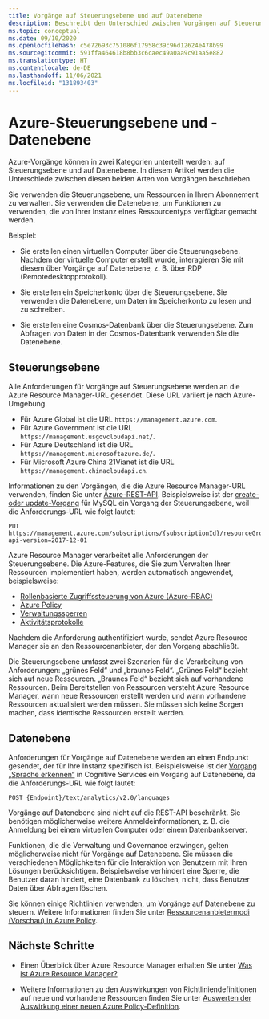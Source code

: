 ```yaml
---
title: Vorgänge auf Steuerungsebene und auf Datenebene
description: Beschreibt den Unterschied zwischen Vorgängen auf Steuerungsebene und auf Datenebene. Vorgänge auf Steuerungsebene werden von Azure Resource Manager verarbeitet. Vorgänge auf Datenebene werden von einem Dienst verarbeitet.
ms.topic: conceptual
ms.date: 09/10/2020
ms.openlocfilehash: c5e72693c751086f17958c39c96d12624e478b99
ms.sourcegitcommit: 591ffa464618b8bb3c6caec49a0aa9c91aa5e882
ms.translationtype: HT
ms.contentlocale: de-DE
ms.lasthandoff: 11/06/2021
ms.locfileid: "131893403"
---
```

# <a name="azure-control-plane-and-data-plane"></a>Azure-Steuerungsebene und -Datenebene

Azure-Vorgänge können in zwei Kategorien unterteilt werden: auf Steuerungsebene und auf Datenebene. In diesem Artikel werden die Unterschiede zwischen diesen beiden Arten von Vorgängen beschrieben.

Sie verwenden die Steuerungsebene, um Ressourcen in Ihrem Abonnement zu verwalten. Sie verwenden die Datenebene, um Funktionen zu verwenden, die von Ihrer Instanz eines Ressourcentyps verfügbar gemacht werden.

Beispiel:

* Sie erstellen einen virtuellen Computer über die Steuerungsebene. Nachdem der virtuelle Computer erstellt wurde, interagieren Sie mit diesem über Vorgänge auf Datenebene, z. B. über RDP (Remotedesktopprotokoll).

* Sie erstellen ein Speicherkonto über die Steuerungsebene. Sie verwenden die Datenebene, um Daten im Speicherkonto zu lesen und zu schreiben.

* Sie erstellen eine Cosmos-Datenbank über die Steuerungsebene. Zum Abfragen von Daten in der Cosmos-Datenbank verwenden Sie die Datenebene.

## <a name="control-plane"></a>Steuerungsebene

Alle Anforderungen für Vorgänge auf Steuerungsebene werden an die Azure Resource Manager-URL gesendet. Diese URL variiert je nach Azure-Umgebung.

* Für Azure Global ist die URL `https://management.azure.com`.
* Für Azure Government ist die URL `https://management.usgovcloudapi.net/`.
* Für Azure Deutschland ist die URL `https://management.microsoftazure.de/`.
* Für Microsoft Azure China 21Vianet ist die URL `https://management.chinacloudapi.cn`.

Informationen zu den Vorgängen, die die Azure Resource Manager-URL verwenden, finden Sie unter [Azure-REST-API](/rest/api/azure/). Beispielsweise ist der [create- oder update-Vorgang](/rest/api/mysql/singleserver/databases/create-or-update) für MySQL ein Vorgang der Steuerungsebene, weil die Anforderungs-URL wie folgt lautet:

```http
PUT https://management.azure.com/subscriptions/{subscriptionId}/resourceGroups/{resourceGroupName}/providers/Microsoft.DBforMySQL/servers/{serverName}/databases/{databaseName}?api-version=2017-12-01
```

Azure Resource Manager verarbeitet alle Anforderungen der Steuerungsebene. Die Azure-Features, die Sie zum Verwalten Ihrer Ressourcen implementiert haben, werden automatisch angewendet, beispielsweise:

* [Rollenbasierte Zugriffssteuerung von Azure (Azure-RBAC)](../../role-based-access-control/overview.md)
* [Azure Policy](../../governance/policy/overview.md)
* [Verwaltungssperren](lock-resources.md)
* [Aktivitätsprotokolle](../../azure-monitor/essentials/activity-log.md)

Nachdem die Anforderung authentifiziert wurde, sendet Azure Resource Manager sie an den Ressourcenanbieter, der den Vorgang abschließt.

Die Steuerungsebene umfasst zwei Szenarien für die Verarbeitung von Anforderungen: „grünes Feld“ und „braunes Feld“. „Grünes Feld“ bezieht sich auf neue Ressourcen. „Braunes Feld“ bezieht sich auf vorhandene Ressourcen. Beim Bereitstellen von Ressourcen versteht Azure Resource Manager, wann neue Ressourcen erstellt werden und wann vorhandene Ressourcen aktualisiert werden müssen. Sie müssen sich keine Sorgen machen, dass identische Ressourcen erstellt werden.

## <a name="data-plane"></a>Datenebene

Anforderungen für Vorgänge auf Datenebene werden an einen Endpunkt gesendet, der für Ihre Instanz spezifisch ist. Beispielsweise ist der [Vorgang „Sprache erkennen“](../../cognitive-services/text-analytics/how-tos/text-analytics-how-to-language-detection.md) in Cognitive Services ein Vorgang auf Datenebene, da die Anforderungs-URL wie folgt lautet:

```http
POST {Endpoint}/text/analytics/v2.0/languages
```

Vorgänge auf Datenebene sind nicht auf die REST-API beschränkt. Sie benötigen möglicherweise weitere Anmeldeinformationen, z. B. die Anmeldung bei einem virtuellen Computer oder einem Datenbankserver.

Funktionen, die die Verwaltung und Governance erzwingen, gelten möglicherweise nicht für Vorgänge auf Datenebene. Sie müssen die verschiedenen Möglichkeiten für die Interaktion von Benutzern mit Ihren Lösungen berücksichtigen. Beispielsweise verhindert eine Sperre, die Benutzer daran hindert, eine Datenbank zu löschen, nicht, dass Benutzer Daten über Abfragen löschen.

Sie können einige Richtlinien verwenden, um Vorgänge auf Datenebene zu steuern. Weitere Informationen finden Sie unter [Ressourcenanbietermodi (Vorschau) in Azure Policy](../../governance/policy/concepts/definition-structure.md#resource-provider-modes).

## <a name="next-steps"></a>Nächste Schritte

* Einen Überblick über Azure Resource Manager erhalten Sie unter [Was ist Azure Resource Manager?](overview.md)

* Weitere Informationen zu den Auswirkungen von Richtliniendefinitionen auf neue und vorhandene Ressourcen finden Sie unter [Auswerten der Auswirkung einer neuen Azure Policy-Definition](../../governance/policy/concepts/evaluate-impact.md).

